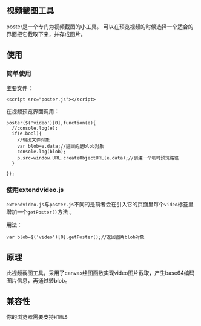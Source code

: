 
## 视频截图工具

poster是一个专门为视频截图的小工具。
可以在预览视频的时候选择一个适合的界面把它截取下来，并存成图片。

## 使用

### 简单使用
主要文件：
```
<script src="poster.js"></script>
```
在视频预览界面调用：

```
poster($('video')[0],function(e){
  //console.log(e);
  if(e.bool){
    //输出文件对象
    var blob=e.data;//返回的是blob对象
    console.log(blob);
    p.src=window.URL.createObjectURL(e.data);//创建一个临时预览路径
  }

});
```

### 使用extendvideo.js
`extendvideo.js`与`poster.js`不同的是前者会在引入它的页面里每个`video`标签里增加一个`getPoster()`方法
。

用法：
```
var blob=$('video')[0].getPoster();//返回图片blob对象
```


## 原理
此视频截图工具，采用了canvas绘图函数实现video图片截取，产生base64编码图片信息，再通过转blob。

## 兼容性

你的浏览器需要支持`HTML5`
